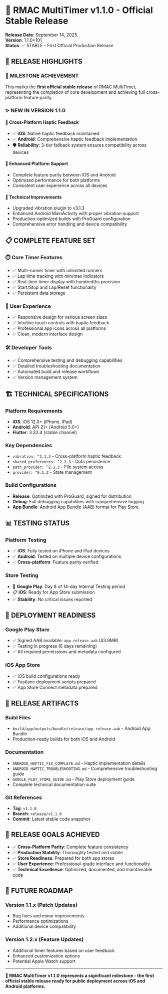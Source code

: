 # 🎉 RMAC MultiTimer v1.1.0 - Official Stable Release

**Release Date**: September 14, 2025  
**Version**: 1.1.0+101  
**Status**: ✅ STABLE - First Official Production Release  

## 🚀 RELEASE HIGHLIGHTS

### 🎯 **MILESTONE ACHIEVEMENT**
This marks the **first official stable release** of RMAC MultiTimer, representing the completion of core development and achieving full cross-platform feature parity.

### ✨ **NEW IN VERSION 1.1.0**

#### 🔔 **Cross-Platform Haptic Feedback**
- ✅ **iOS**: Native haptic feedback maintained
- ✅ **Android**: Comprehensive haptic feedback implementation
- 🛡️ **Reliability**: 3-tier fallback system ensures compatibility across devices

#### 📱 **Enhanced Platform Support**
- Complete feature parity between iOS and Android
- Optimized performance for both platforms
- Consistent user experience across all devices

#### 🔧 **Technical Improvements**
- Upgraded vibration plugin to v3.1.3
- Enhanced Android MainActivity with proper vibration support
- Production-optimized builds with ProGuard configuration
- Comprehensive error handling and device compatibility

## 📋 **COMPLETE FEATURE SET**

### ⏱️ **Core Timer Features**
- ✅ Multi-runner timer with unlimited runners
- ✅ Lap time tracking with min/max indicators
- ✅ Real-time timer display with hundredths precision
- ✅ Start/Stop and Lap/Reset functionality
- ✅ Persistent data storage

### 🎨 **User Experience**
- ✅ Responsive design for various screen sizes
- ✅ Intuitive touch controls with haptic feedback
- ✅ Professional app icons across all platforms
- ✅ Clean, modern interface design

### 🛠️ **Developer Tools**
- ✅ Comprehensive testing and debugging capabilities
- ✅ Detailed troubleshooting documentation
- ✅ Automated build and release workflows
- ✅ Version management system

## 🏗️ **TECHNICAL SPECIFICATIONS**

### **Platform Requirements**
- **iOS**: iOS 12.0+ (iPhone, iPad)
- **Android**: API 21+ (Android 5.0+)
- **Flutter**: 3.32.4 (stable channel)

### **Key Dependencies**
- `vibration: ^3.1.3` - Cross-platform haptic feedback
- `shared_preferences: ^2.2.3` - Data persistence
- `path_provider: ^2.1.3` - File system access
- `provider: ^6.1.2` - State management

### **Build Configurations**
- **Release**: Optimized with ProGuard, signed for distribution
- **Debug**: Full debugging capabilities with comprehensive logging
- **App Bundle**: Android App Bundle (AAB) format for Play Store

## 📊 **TESTING STATUS**

### **Platform Testing**
- ✅ **iOS**: Fully tested on iPhone and iPad devices
- ✅ **Android**: Tested on multiple device configurations
- ✅ **Cross-platform**: Feature parity verified

### **Store Testing**
- 🔄 **Google Play**: Day 8 of 14-day Internal Testing period
- 📋 **iOS**: Ready for App Store submission
- ✅ **Stability**: No critical issues reported

## 🚀 **DEPLOYMENT READINESS**

### **Google Play Store**
- ✅ Signed AAB available: `app-release.aab` (43.9MB)
- ✅ Testing in progress (6 days remaining)
- ✅ All required permissions and metadata configured

### **iOS App Store**
- ✅ iOS build configurations ready
- ✅ Fastlane deployment scripts prepared
- ✅ App Store Connect metadata prepared

## 📁 **RELEASE ARTIFACTS**

### **Build Files**
- `build/app/outputs/bundle/release/app-release.aab` - Android App Bundle
- Production-ready builds for both iOS and Android

### **Documentation**
- `ANDROID_HAPTIC_FIX_COMPLETE.md` - Haptic implementation details
- `ANDROID_HAPTIC_TROUBLESHOOTING.md` - Comprehensive troubleshooting guide
- `GOOGLE_PLAY_STORE_GUIDE.md` - Play Store deployment guide
- Complete technical documentation suite

### **Git References**
- **Tag**: `v1.1.0`
- **Branch**: `release/v1.1.0`
- **Commit**: Latest stable code snapshot

## 🎯 **RELEASE GOALS ACHIEVED**

- ✅ **Cross-Platform Parity**: Complete feature consistency
- ✅ **Production Stability**: Thoroughly tested and stable
- ✅ **Store Readiness**: Prepared for both app stores
- ✅ **User Experience**: Professional-grade interface and functionality
- ✅ **Technical Excellence**: Optimized, documented, and maintainable code

## 🔮 **FUTURE ROADMAP**

### **Version 1.1.x (Patch Updates)**
- Bug fixes and minor improvements
- Performance optimizations
- Additional device compatibility

### **Version 1.2.x (Feature Updates)**
- Additional timer features based on user feedback
- Enhanced customization options
- Potential Apple Watch support

---

**🎉 RMAC MultiTimer v1.1.0 represents a significant milestone - the first official stable release ready for public deployment across iOS and Android platforms.**
